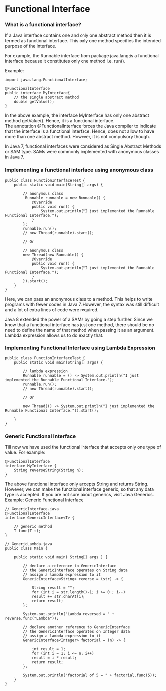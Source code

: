 # Functional Interface

### What is a functional interface?

If a Java interface contains one and only one abstract method then it is termed as functional interface.
This only one method specifies the intended purpose of the interface.

For example, the Runnable interface from package java.lang;is a functional interface because it constitutes only one
method i.e. run().

Example:
```
import java.lang.FunctionalInterface;

@FunctionalInterface
public interface MyInterface{
    // the single abstract method
    double getValue();
}
```
In the above example, the interface MyInterface has only one abstract method getValue(). Hence, it is a functional interface.  
The annotation @FunctionalInterface forces the Java compiler to indicate that the interface is a functional interface. Hence, does not allow to have more than one abstract method. However, it is not compulsory though.

In Java 7, functional interfaces were considered as Single Abstract Methods or SAM type. SAMs were commonly implemented with anonymous classes in Java 7.

### Implementing a functional interface using anonymous class

```
public class FunctionInterfaceTest {
    public static void main(String[] args) {

        // anonymous class
         Runnable runnable = new Runnable() {
            @Override
            public void run() {
                System.out.println("I just implemented the Runnable Functional Interface.");
            }
        };
        runnable.run();
        // new Thread(runnable).start();
        
        // Or 
        
        // anonymous class
        new Thread(new Runnable() {
            @Override
            public void run() {
                System.out.println("I just implemented the Runnable Functional Interface.");
            }
        }).start();
    }
}
```
Here, we can pass an anonymous class to a method. This helps to write programs with fewer codes in Java 7. However, the syntax was still difficult and a lot of extra lines of code were required.

Java 8 extended the power of a SAMs by going a step further. Since we know that a functional interface has just one method, there should be no need to define the name of that method when passing it as an argument. Lambda expression allows us to do exactly that.

### Implementing Functional Interface using Lambda Expression

```
public class FunctionInterfaceTest {
    public static void main(String[] args) {

        // lambda expression
        Runnable runnable = () -> System.out.println("I just implemented the Runnable Functional Interface.");
        runnable.run();
        // new Thread(runnable).start();
        
        // Or
        
        new Thread(() -> System.out.println("I just implemented the Runnable Functional Interface.")).start();

    }
}
```
### Generic Functional Interface

Till now we have used the functional interface that accepts only one type of value. For example:
```
@FunctionalInterface
interface MyInterface {
    String reverseString(String n);
}
```
The above functional interface only accepts String and returns String. However, we can make the functional interface generic, so that any data type is accepted. If you are not sure about generics, visit Java Generics.
Example: Generic Functional Interface

```
// GenericInterface.java
@FunctionalInterface
interface GenericInterface<T> {

    // generic method
    T func(T t);
}

// GenericLambda.java
public class Main {

    public static void main( String[] args ) {

        // declare a reference to GenericInterface
        // the GenericInterface operates on String data
        // assign a lambda expression to it
        GenericInterface<String> reverse = (str) -> {

            String result = "";
            for (int i = str.length()-1; i >= 0 ; i--)
            result += str.charAt(i);
            return result;
        };

        System.out.println("Lambda reversed = " + reverse.func("Lambda"));

        // declare another reference to GenericInterface
        // the GenericInterface operates on Integer data
        // assign a lambda expression to it
        GenericInterface<Integer> factorial = (n) -> {

            int result = 1;
            for (int i = 1; i <= n; i++)
            result = i * result;
            return result;
        };

        System.out.println("factorial of 5 = " + factorial.func(5));
    }
}
```